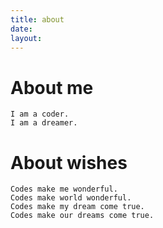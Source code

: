 ```yaml
---
title: about
date:
layout:
---
```

# About me

```
I am a coder.
I am a dreamer.
```

# About wishes

```
Codes make me wonderful.
Codes make world wonderful.
Codes make my dream come true.
Codes make our dreams come true.
```